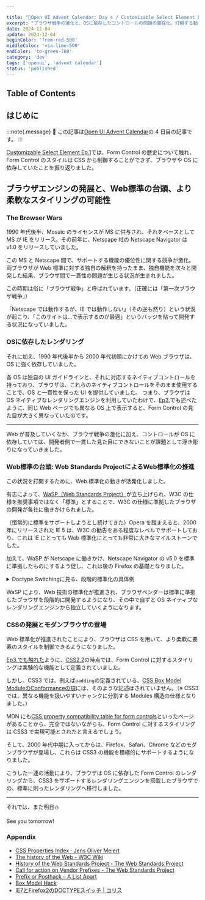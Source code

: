 ```yaml
---

title: "🎄Open UI Advent Calendar: Day 4 / Customizable Select Element Ep.2"
excerpt: "ブラウザ戦争の激化と、OSに依存したコントロールの問題の顕在化。打開する動きとして、WaSPによるWeb標準の台頭への動き、モダンブラウザの登場、より柔軟なスタイリングを可能にするCSS3の登場"
date: 2024-12-04
update: 2024-12-04
beginColor: 'from-red-500'
middleColor: 'via-lime-500'
endColor: 'to-green-700'
category: 'dev'
tags: ['openui', 'advent calendar']
status: 'published'
---
```

## Table of Contents

## はじめに

:::note{.message}
🎄 この記事は[Open UI Advent Calendar](https://adventar.org/calendars/10293)の 4 日目の記事です。
:::

[Customizable Select Element Ep.1](https://blog.sakupi01.com/dev/articles/2024-openui-advent-3)では、Form Control の歴史について触れ、Form Control のスタイルは CSS から制御することができず、ブラウザや OS に依存していたことを振り返りました。

## ブラウザエンジンの発展と、Web標準の台頭、より柔軟なスタイリングの可能性

### The Browser Wars

1990 年代後半、Mosaic のライセンスが MS に供与され、それをベースとして MS が IE をリリース。その前年に、Netscape 社の Netscape Navigator は v1.0 をリリースしていました。

この MS と Netscape 間で、サポートする機能の優位性に関する競争が激化。両ブラウザが Web 標準に対する独自の解釈を持ったまま、独自機能を次々と開発した結果、ブラウザ間で一貫性の問題が生じる状況が生まれました。

この時期は俗に「ブラウザ戦争」と呼ばれています。（正確には「第一次ブラウザ戦争」）

「Netscape では動作するが、IE では動作しない」（その逆も然り）という状況が起こり、「このサイトは...で表示するのが最適」というバッジを貼って開発する状況になっていました。

### OSに依存したレンダリング

それに加え、1990 年代後半から 2000 年代初頭にかけての Web ブラウザは、OS に強く依存していました。

各 OS は独自の UI ガイドラインと、それに対応するネイティブコントロールを持っており、ブラウザは、これらのネイティブコントロールをそのまま使用することで、OS と一貫性を保った UI を提供していました。
つまり、ブラウザは OS ネイティブなレンダリングエンジンを利用していたわけで、[Ep3.](https://blog.sakupi01.com/dev/articles/2024-openui-advent-3#form-controlにおけるスタイリングの制限)でも述べたように、同じ Web ページでも異なる OS 上で表示すると、Form Control の見た目が大きく異なっていたのです。

---

Web が普及していくなか、ブラウザ戦争の激化に加え、コントロールが OS に依存していては、開発者側で一貫した見た目にできないことが課題として浮き彫りになっていきました。

### Web標準の台頭: Web Standards ProjectによるWeb標準化の推進

この状況を打開するために、Web 標準化の動きが活発化しました。

有志によって、[WaSP（Web Standards Project）](https://www.webstandards.org/)が立ち上げられ、W3C の仕様を推奨事項ではなく「標準」とすることで、W3C の仕様に準拠したブラウザの開発が各社に働きかけられました。

（恒常的に標準をサポートしようとし続けてきた）Opera を踏まえると、2000 年にリリースされた IE 5 は、W3C の勧告をある程度なレベルでサポートしており、これは IE にとっても Web 標準化にとっても非常に大きなマイルストーンでした。

加えて、WaSP が Netscape に働きかけ、Netscape Navigator の v5.0 を標準に準拠したものにするよう促し、これは後の Firefox の基礎となりました。

<details>
<summary>Doctype Switchingに見る、段階的標準化の具体例</summary>

IE は 5.x になっても、Box Model を独自で実装していたため、CSS 標準に則って実装していた Netscape とは異なる見た目になっていました。

- CSS 標準: width = コンテンツ幅
- IE5.x: width = コンテンツ幅 - (padding + border)

この差分を解消するために「Box Model Hack」と呼ばれる、異なるブラウザ間の Box Model の解釈の違いを吸収する方法が編み出されました。

- [Box Model Hack](https://tantek.com/CSS/Examples/boxmodelhack.html)
  - IE が`voice-family`プロパティを正しくパースできないことを利用して、意図した幅を実現する

```css title="css"
/* 
標準ブラウザ: 最終的なwidth: 300pxが適用
IE5.x: 最初のwidth: 400pxが維持される 
*/
div.content { 
  width: 400px;  /* 最初に幅を設定 */
  voice-family: "\"}\"";  /* IE5.xが正しく解釈できないプロパティを挿入 */
  voice-family: inherit;  /* 継承してパーサの状態をリセット */
  width: 300px;  /* 標準ブラウザで利用される最終的な幅を定義 */
}
```

かといって、IE5.x が突然「CSS 標準に準拠した実装にします！」とすると、それまで IE5.x で正常に動作していた何十万、何百万というサイトが崩れてしまうことになります。

そこで、後方互換性を保つために[Doctype Switching](https://www.w3.org/html/wg/wiki/DoctypeSwitching)が生まれ、ブラウザに「どのモードで解釈するか」を指示できるようになりました。
これにより、仕様に準拠した記法への段階的な移行が可能になりました。

- Standards モード（標準準拠モード）: W3C の標準に準拠したモード
- Quirks モード（後方互換モード）: 旧来ブラウザと互換性のあるモード

</details>

WaSP により、Web 技術の標準化が推進され、ブラウザベンダーは標準に準拠したブラウザを段階的に開発するようになり、その中で自ずと OS ネイティブなレンダリングエンジンから独立していくようになります。

### CSSの発展とモダンブラウザの登場

Web 標準化が推進されたことにより、ブラウザは CSS を用いて、より柔軟に要素のスタイルを制御できるようになりました。

[Ep3.でも触れた](https://blog.sakupi01.com/dev/articles/2024-openui-advent-3##form-controlにおけるスタイリングの制限)ように、[CSS2.2](https://www.w3.org/TR/CSS22/conform.html#conformance)の時点では、Form Control に対するスタイリングは実験的な機能として定義されていました。

しかし、CSS3 では、例えば`padding`の定義されている、[CSS Box Model ModuleのConformanceの項](https://drafts.csswg.org/css-box/#w3c-conformance)には、そのような記述はされていません。（※ CSS3 では、異なる機能を扱いやすいチャンクに分割する Modules 構造の仕様となりました。）

MDN にも[CSS property compatibility table for form controls](https://developer.mozilla.org/en-US/docs/Learn/Forms/Property_compatibility_table_for_form_controls)といったページがあることから、完全ではないながらも、Form Control に対するスタイリングは CSS3 で実現可能とされたと言えるでしょう。

そして、2000 年代中期に入ってからは、Firefox、Safari、Chrome などのモダンブラウザが登場し、これらは CSS3 の機能を積極的にサポートするようになりました。

こうした一連の活動により、ブラウザは OS に依存した Form Control のレンダリングから、CSS3 をサポートするレンダリングエンジンを搭載したブラウザでの、標準に則ったレンダリングへ移行しました。

---

それでは、また明日⛄

See you tomorrow!

### Appendix

- [CSS Properties Index · Jens Oliver Meiert](https://meiert.com/en/indices/css-properties/)
- [The history of the Web - W3C Wiki](https://www.w3.org/wiki/The_history_of_the_Web)
- [History of the Web Standards Project - The Web Standards Project](https://www.webstandards.org/about/history/)
- [Call for action on Vendor Prefixes - The Web Standards Project](https://www.webstandards.org/2012/02/09/call-for-action-on-vendor-prefixes/index.html)
- [Prefix or Posthack – A List Apart](https://alistapart.com/article/prefix-or-posthack/)
- [Box Model Hack](https://tantek.com/CSS/Examples/boxmodelhack.html)
- [IE7とFirefox2のDOCTYPEスイッチ | コリス](https://coliss.com/articles/build-websites/operation/css/84.html)
